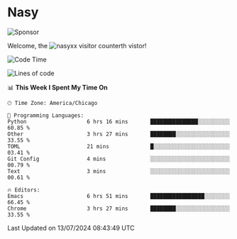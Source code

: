# Nasy

<!--
<p align="center">
<img height="200" src="https://github-readme-stats.vercel.app/api?username=nasyxx&count_private=true&show_icons=true&theme=dracula&include_all_commits=true"/>
<img height="200" src="https://github-readme-stats.vercel.app/api/top-langs/?username=nasyxx&theme=dracula&hide=html,jupyter+notebook&count_private=true&show_icons=true"/>
</p>

  
----------------
-->

![Sponsor](https://img.shields.io/static/v1.svg?label=Sponsor&message=%E2%9D%A4&logo=GitHub&style=flat&color=pink)
 
Welcome, the ![nasyxx visitor counter](https://count.getloli.com/get/@nasyxx?theme=rule34)th vistor!
 
<!--START_SECTION:waka-->
![Code Time](http://img.shields.io/badge/Code%20Time-4%2C543%20hrs%2025%20mins-blue)

![Lines of code](https://img.shields.io/badge/From%20Hello%20World%20I%27ve%20Written-6.3%20million%20lines%20of%20code-blue)

📊 **This Week I Spent My Time On** 

```text
🕑︎ Time Zone: America/Chicago

💬 Programming Languages: 
Python                   6 hrs 16 mins       ███████████████░░░░░░░░░░   60.85 % 
Other                    3 hrs 27 mins       ████████░░░░░░░░░░░░░░░░░   33.55 % 
TOML                     21 mins             █░░░░░░░░░░░░░░░░░░░░░░░░   03.41 % 
Git Config               4 mins              ░░░░░░░░░░░░░░░░░░░░░░░░░   00.79 % 
Text                     3 mins              ░░░░░░░░░░░░░░░░░░░░░░░░░   00.61 % 

🔥 Editors: 
Emacs                    6 hrs 51 mins       █████████████████░░░░░░░░   66.45 % 
Chrome                   3 hrs 27 mins       ████████░░░░░░░░░░░░░░░░░   33.55 % 
```


 Last Updated on 13/07/2024 08:43:49 UTC
<!--END_SECTION:waka-->

<!-- ![visitors](https://visitor-badge.laobi.icu/badge?page_id=nasyxx.nasyxx) -->
